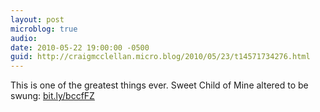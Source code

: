 ```yaml
---
layout: post
microblog: true
audio: 
date: 2010-05-22 19:00:00 -0500
guid: http://craigmcclellan.micro.blog/2010/05/23/t14571734276.html
---
```

This is one of the greatest things ever.  Sweet Child of Mine altered to be swung: [bit.ly/bccfFZ](http://bit.ly/bccfFZ)
